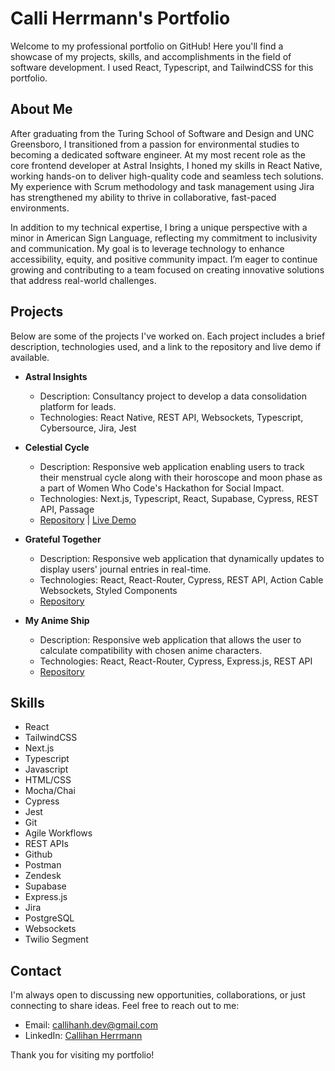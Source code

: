 # Calli Herrmann's Portfolio

Welcome to my professional portfolio on GitHub! Here you'll find a showcase of my projects, skills, and accomplishments in the field of software development. I used React, Typescript, and TailwindCSS for this portfolio.

## About Me

After graduating from the Turing School of Software and Design and UNC Greensboro, I transitioned from a passion for environmental studies to becoming a dedicated software engineer. At my most recent role as the core frontend developer at Astral Insights, I honed my skills in React Native, working hands-on to deliver high-quality code and seamless tech solutions. My experience with Scrum methodology and task management using Jira has strengthened my ability to thrive in collaborative, fast-paced environments.

In addition to my technical expertise, I bring a unique perspective with a minor in American Sign Language, reflecting my commitment to inclusivity and communication. My goal is to leverage technology to enhance accessibility, equity, and positive community impact. I’m eager to continue growing and contributing to a team focused on creating innovative solutions that address real-world challenges.

## Projects

Below are some of the projects I've worked on. Each project includes a brief description, technologies used, and a link to the repository and live demo if available.

- **Astral Insights**
  - Description: Consultancy project to develop a data consolidation platform for leads.
  - Technologies: React Native, REST API, Websockets, Typescript, Cybersource, Jira, Jest

- **Celestial Cycle**
  - Description: Responsive web application enabling users to track their menstrual cycle along with their horoscope and moon phase as a part of Women Who Code's Hackathon for Social Impact.
  - Technologies: Next.js, Typescript, React, Supabase, Cypress, REST API, Passage
  - [Repository](#https://github.com/lauraguerra1/celestial-cycle) | [Live Demo](#https://celestial-cycle.vercel.app/)

- **Grateful Together**
  - Description: Responsive web application that dynamically updates to display users' journal entries in real-time.
  - Technologies: React, React-Router, Cypress, REST API, Action Cable Websockets, Styled Components
  - [Repository](#https://github.com/GratefulTogether/gratefultogether-ui)

- **My Anime Ship**
  - Description: Responsive web application that allows the user to calculate compatibility with chosen anime characters.
  - Technologies: React, React-Router, Cypress, Express.js, REST API
  - [Repository](#https://github.com/GratefulTogether/gratefultogether-ui)

## Skills

- React
- TailwindCSS 
- Next.js
- Typescript
- Javascript
- HTML/CSS 
- Mocha/Chai 
- Cypress
- Jest
- Git
- Agile Workflows
- REST APIs 
- Github
- Postman
- Zendesk
- Supabase
- Express.js
- Jira
- PostgreSQL
- Websockets
- Twilio Segment

## Contact

I'm always open to discussing new opportunities, collaborations, or just connecting to share ideas. Feel free to reach out to me:

- Email: [callihanh.dev@gmail.com](mailto:callihanh.dev@gmail.com)
- LinkedIn: [Callihan Herrmann](#https://www.linkedin.com/in/callihan-herrmann)

Thank you for visiting my portfolio!